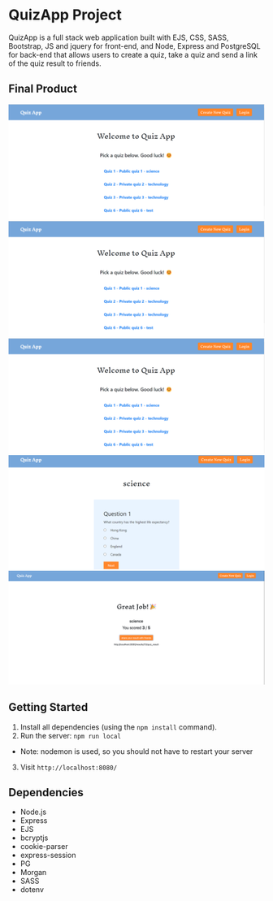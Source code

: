 # QuizApp Project

QuizApp is a full stack web application built with EJS, CSS, SASS, Bootstrap, JS and jquery for front-end, and Node, Express and PostgreSQL for back-end that allows users to create a quiz, take a quiz and send a link of the quiz result to friends.

## Final Product

!["screenshot of Quiz List page"](https://github.com/vktr-r2/Quiz_App/blob/master/docs/puiz_list.png?raw=true)
!["screenshot of Login page"](https://github.com/vktr-r2/Quiz_App/blob/master/docs/puiz_list.png?raw=true)
!["screenshot of Create Quiz page"](https://github.com/vktr-r2/Quiz_App/blob/master/docs/puiz_list.png?raw=true)
!["screenshot of Question page"](https://github.com/vktr-r2/Quiz_App/blob/master/docs/question_page.png?raw=true)
!["screenshot of Result page"](https://github.com/vktr-r2/Quiz_App/blob/master/docs/result_page.png?raw=true)


## Getting Started

1. Install all dependencies (using the `npm install` command).
2. Run the server: `npm run local`
  - Note: nodemon is used, so you should not have to restart your server
3. Visit `http://localhost:8080/`


## Dependencies

- Node.js
- Express
- EJS
- bcryptjs
- cookie-parser
- express-session
- PG
- Morgan
- SASS
- dotenv